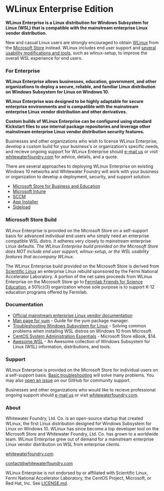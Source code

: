 # WLinux Enterprise Edition

**WLinux Enterprise is a Linux distribution for Windows Subsystem for Linux (WSL) that is compatible with the mainstream enterprise Linux vendor distribution.**

New and casual Linux users are strongly encouraged to obtain [WLinux](https://github.com/WhitewaterFoundry/WLinux) from the [Microsoft Store](https://afflnk.microsoft.com/c/1291904/433017/7593?u=https%3A%2F%2Fwww.microsoft.com%2Fp%2Fwlinux%2F9nv1gv1pxz6p) instead. WLinux includes end user support and [several usability modifications and tools](https://github.com/WhitewaterFoundry/WLinux#features), such as wlinux-setup, to improve the overall WSL experience for end users.

### For Enterprise

**WLinux Enterprise allows businesses, education, government, and other organizations to deploy a secure, reliable, and familiar Linux distribution on Windows Subsystem for Linux on Windows 10.**

**WLinux Enterprise was designed to be highly adaptable for secure enterprise environments and is compatible with the mainstream enterprise Linux vendor distribution and other derivatives.**

**Custom builds of WLinux Enterprise can be configured using standard Kickstart files to use internal package repositories and leverage other mainstream enterprise Linux vendor distribution security features.**

Businesses and other organizations who wish to license WLinux Enterprise, develop a custom build for your business's or organization's specific needs, and recieve ongoing support for WLinux Enterprise should [e-mail us](mailto:enterprise@whitewaterfoundry.com) or visit [whitewaterfoundry.com](https://www.whitewaterfoundry.com/wlinux-enterprise-edition/) for advice, details, and a quote.

There are several approaches to deploying WLinux Enterprise on existing Windows 10 networks and Whitewater Foundry will work with your business or organization to develop a deployment, security, and support solution:

- [Microsoft Store for Business and Education](https://docs.microsoft.com/en-us/microsoft-store/microsoft-store-for-business-overview)
- [Microsoft Intune](https://docs.microsoft.com/en-us/intune/apps-windows-10-app-deploy)
- [SCCM](https://docs.microsoft.com/en-us/sccm/apps/deploy-use/deploy-applications)
- [App Installer](https://docs.microsoft.com/en-us/sccm/apps/deploy-use/deploy-applications)
- [Sideload](https://docs.microsoft.com/en-us/windows/application-management/sideload-apps-in-windows-10)

### Microsoft Store Build

WLinux Enterprise is provided on the Microsoft Store on a self-support basis for advanced individual end users who simply need an enterprise compatible WSL distro. It adheres very closely to mainstream enterprise Linux defaults. *The WLinux Enterprise build provided on the Microsoft Store does NOT include end user support, wlinux-setup, or the WSL usability features that accompany WLinux.*

The WLinux Enterprise build provided on the Microsoft Store is derived from [Scientific Linux](https://www.scientificlinux.org/) an enterprise Linux rebuild sponsored by the Fermi National Accelerator Laboratory. A portion of the net sales proceeds from WLinux Enterprise on the Microsoft Store go to [Fermilab Friends for Science Education](https://ed.fnal.gov/ffse/support-us/index.shtml), a 501(c)(3) organization whose sole purpose is to support K-12 education programs offered by Fermilab.

### Documentation

- [Official mainstream enterprise Linux vendor documentation](https://access.redhat.com/documentation/en-us/red_hat_enterprise_linux/7/)
- [Man page for yum](http://man7.org/linux/man-pages/man8/yum.8.html) - Guide for the yum package manager.
- [Troubleshooting Windows Subsystem for Linux](https://docs.microsoft.com/en-us/windows/wsl/troubleshooting) - Solving common problems when installing WSL distros on Windows 10 from Microsoft.
- [CentOS System Administration Essentials](https://www.microsoft.com/store/productid/FGQPF3H0Q8BB) - Microsoft Store eBook, $14.
- [Awesome WSL](https://github.com/sirredbeard/Awesome-WSL) - An Awesome collection of Windows Subsystem for Linux (WSL) information, distributions, and tools.

### Support

WLinux Enterprise is provided on the Microsoft Store for individual users on a self-support basis. [Basic troubleshooting](https://docs.microsoft.com/en-us/windows/wsl/troubleshooting) will solve many problems. You may also [open an issue](https://github.com/WhitewaterFoundry/WLE/issues) on our GitHub for community support.

Businesses and other organizations who would like to recieve professional ongoing support should [e-mail us](mailto:enterprise@whitewaterfoundry.com) or visit [whitewaterfoundry.com](https://www.whitewaterfoundry.com/wlinux-enterprise-edition/).

### About

Whitewater Foundry, Ltd. Co. is an open-source startup that created WLinux, the first Linux distribution designed for Windows Subsystem for Linux on Windows 10. WLinux has since become a top developer tool on the Microsoft Store and Whitewater Foundry, Ltd. Co. has grown to a worldwide team. WLinux Enterprise grew out of demand for a mainstream enterprise Linux vendor distribution on WSL from enterprise clients.

[whitewaterfoundry.com](https://www.whitewaterfoundry.com/wlinux-enterprise-edition/)

contact@whitewaterfoundry.com



WLinux Enterprise is not endorsed by or affiliated with Scientific Linux, Fermi National Accelerator Laboratory, the CentOS Project, Microsoft, or Red Hat, Inc. See [LICENSE.md](https://github.com/WhitewaterFoundry/WLE/blob/master/LICENSE.md).